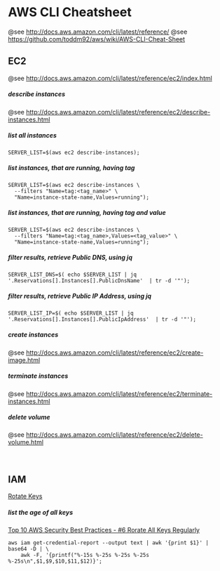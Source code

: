 # AWS CLI Cheatsheet

@see http://docs.aws.amazon.com/cli/latest/reference/
@see https://github.com/toddm92/aws/wiki/AWS-CLI-Cheat-Sheet




## EC2
@see http://docs.aws.amazon.com/cli/latest/reference/ec2/index.html

##### describe instances
@see http://docs.aws.amazon.com/cli/latest/reference/ec2/describe-instances.html

##### list all instances
```shell
SERVER_LIST=$(aws ec2 describe-instances);
```

##### list instances, that are running, having tag
```shell
SERVER_LIST=$(aws ec2 describe-instances \
  --filters "Name=tag:<tag_name>" \
  "Name=instance-state-name,Values=running");
```

##### list instances, that are running, having tag and value
```shell
SERVER_LIST=$(aws ec2 describe-instances \
  --filters "Name=tag:<tag_name>,Values=<tag_value>" \
  "Name=instance-state-name,Values=running");
```

##### filter results, retrieve Public DNS, using jq
```shell
SERVER_LIST_DNS=$( echo $SERVER_LIST | jq '.Reservations[].Instances[].PublicDnsName'  | tr -d '"');
```

##### filter results, retrieve Public IP Address, using jq
```shell
SERVER_LIST_IP=$( echo $SERVER_LIST | jq '.Reservations[].Instances[].PublicIpAddress'  | tr -d '"');
```

##### create instances
@see http://docs.aws.amazon.com/cli/latest/reference/ec2/create-image.html

##### terminate instances
@see http://docs.aws.amazon.com/cli/latest/reference/ec2/terminate-instances.html

##### delete volume
@see http://docs.aws.amazon.com/cli/latest/reference/ec2/delete-volume.html
<br/><br/><br/>





## IAM

[Rotate Keys](http://blogs.aws.amazon.com//security/post/Tx15CIT22V4J8RP/How-to-rotate-access-keys-for-IAM-users)

##### list the age of all keys
[Top 10 AWS Security Best Practices - #6 Rorate All Keys Regularly](https://evidentio.squarespace.com/blog/2015/3/20/top-10-aws-security-best-practices-6-rotate-all-the-keys-regularly)
```shell
aws iam get-credential-report --output text | awk '{print $1}' | base64 -D | \
    awk -F, '{printf("%-15s %-25s %-25s %-25s %-25s\n",$1,$9,$10,$11,$12)}';
```